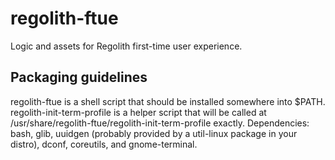 # regolith-ftue
Logic and assets for Regolith first-time user experience.
## Packaging guidelines
regolith-ftue is a shell script that should be installed somewhere into $PATH. regolith-init-term-profile is a helper script that will be called at /usr/share/regolith-ftue/regolith-init-term-profile exactly.
Dependencies: bash, glib, uuidgen (probably provided by a util-linux package in your distro), dconf, coreutils, and gnome-terminal.
